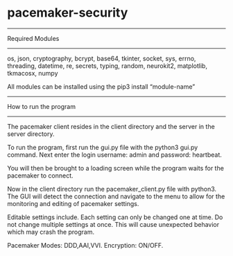 # pacemaker-security
_______
Required Modules
______

os, json, cryptography, bcrypt, base64, tkinter, socket, sys, errno, threading, datetime, re, secrets, typing, random, neurokit2, matplotlib, tkmacosx, numpy

All modules can be installed using the pip3 install “module-name”
______
How to run the program
_____

The pacemaker client resides in the client directory and the server in the server directory.

To run the program, first run the gui.py file with the python3 gui.py command. Next enter the login username: admin and password: heartbeat.

You will then be brought to a loading screen while the program waits for the pacemaker to connect.

Now in the client directory run the pacemaker_client.py file with python3. The GUI will detect the connection and navigate to the menu to allow for the monitoring and editing of pacemaker settings.

Editable settings include. Each setting can only be changed one at time. Do not change multiple settings at once. This will cause unexpected behavior which may crash the program.

Pacemaker Modes: DDD,AAI,VVI. Encryption: ON/OFF.

